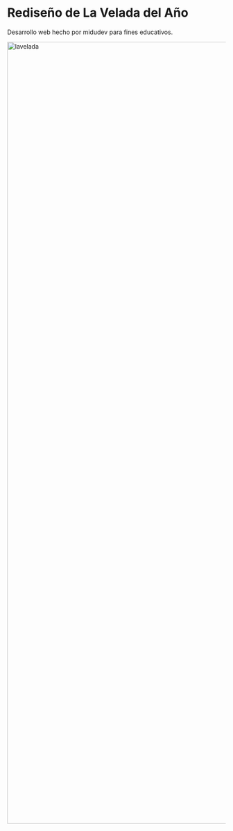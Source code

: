 # Rediseño de La Velada del Año

Desarrollo web hecho por midudev para fines educativos.

<img width="1799" alt="lavelada" src="https://github.com/LeonelSanz/la-velada-clone/assets/104010197/e32c1b08-c99a-4989-b17d-5ac2ec669ab2">
